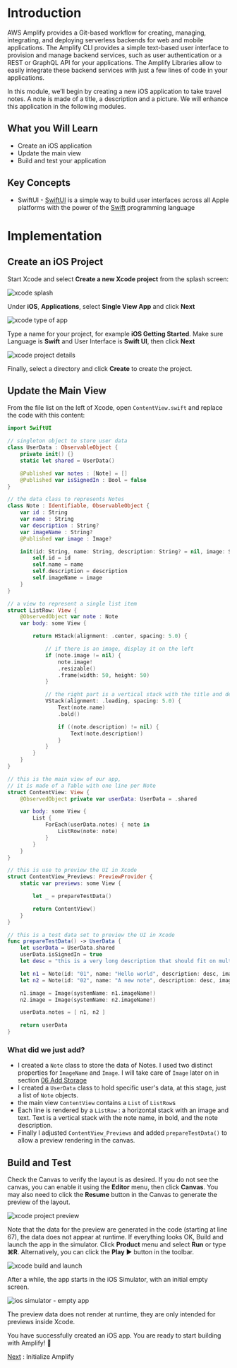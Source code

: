 # Introduction

AWS Amplify provides a Git-based workflow for creating, managing, integrating, and deploying serverless backends for web and mobile applications. The Amplify CLI provides a simple text-based user interface to provision and manage backend services, such as user authentication or a REST or GraphQL API for your applications. The Amplify Libraries allow to easily integrate these backend services with just a few lines of code in your applications.

In this module, we’ll begin by creating a new iOS application to take travel notes. A note is made of a title, a description and a picture. We will enhance this application in the following modules.

## What you Will Learn

- Create an iOS application
- Update the main view
- Build and test your application

## Key Concepts

- SwiftUI - [SwiftUI](https://developer.apple.com/xcode/swiftui/) is a simple way to build user interfaces across all Apple platforms with the power of the [Swift](https://swift.org/) programming language

# Implementation

## Create an iOS Project

Start Xcode and select **Create a new Xcode project** from the splash screen:

![xcode splash](img/02_10.png)

Under **iOS**, **Applications**, select **Single View App** and click **Next**

![xcode type of app](img/02_20.png)

Type a name for your project, for example **iOS Getting Started**.  Make sure Language is **Swift** and User Interface is **Swift UI**, then click **Next**

![xcode project details](img/02_30.png)

Finally, select a directory and click **Create** to create the project.

## Update the Main View

From the file list on the left of Xcode, open `ContentView.swift` and replace the code with this content:

```swift
import SwiftUI

// singleton object to store user data
class UserData : ObservableObject {
    private init() {}
    static let shared = UserData()

    @Published var notes : [Note] = []
    @Published var isSignedIn : Bool = false
}

// the data class to represents Notes
class Note : Identifiable, ObservableObject {
    var id : String
    var name : String
    var description : String?
    var imageName : String?
    @Published var image : Image?

    init(id: String, name: String, description: String? = nil, image: String? = nil ) {
        self.id = id
        self.name = name
        self.description = description
        self.imageName = image
    }
}

// a view to represent a single list item
struct ListRow: View {
    @ObservedObject var note : Note
    var body: some View {

        return HStack(alignment: .center, spacing: 5.0) {

            // if there is an image, display it on the left
            if (note.image != nil) {
                note.image!
                .resizable()
                .frame(width: 50, height: 50)
            }

            // the right part is a vertical stack with the title and description
            VStack(alignment: .leading, spacing: 5.0) {
                Text(note.name)
                .bold()

                if ((note.description) != nil) {
                    Text(note.description!)
                }
            }
        }
    }
}

// this is the main view of our app, 
// it is made of a Table with one line per Note
struct ContentView: View {
    @ObservedObject private var userData: UserData = .shared

    var body: some View {
        List {
            ForEach(userData.notes) { note in
                ListRow(note: note)
            }
        }
    }
}

// this is use to preview the UI in Xcode
struct ContentView_Previews: PreviewProvider {
    static var previews: some View {

        let _ = prepareTestData()

        return ContentView()
    }
}

// this is a test data set to preview the UI in Xcode
func prepareTestData() -> UserData {
    let userData = UserData.shared
    userData.isSignedIn = true
    let desc = "this is a very long description that should fit on multiiple lines.\nit even has a line break\nor two."

    let n1 = Note(id: "01", name: "Hello world", description: desc, image: "mic")
    let n2 = Note(id: "02", name: "A new note", description: desc, image: "phone")

    n1.image = Image(systemName: n1.imageName!)
    n2.image = Image(systemName: n2.imageName!)

    userData.notes = [ n1, n2 ]

    return userData
}

```

### What did we just add?

- I created a `Note` class to store the data of Notes. I used two distinct properties for `ImageName` and `Image`. I will take care of `Image` later on in section [06 Add Storage](o6_add_storage.md)
- I created a `UserData` class to hold specific user's data, at this stage, just a list of `Note` objects.
- the main view `ContentView` contains a `List` of `ListRow`s
- Each line is rendered by a `ListRow` : a horizontal stack with an image and text.  Text is a vertical stack with the note name, in bold, and the note description.
- Finally I adjusted `ContentView_Previews` and added `prepareTestData()` to allow a preview rendering in the canvas.

## Build and Test

Check the Canvas to verify the layout is as desired.  If you do not see the canvas, you can enable it using the **Editor** menu, then click **Canvas**. You may also need to click the **Resume** button in the Canvas to generate the preview of the layout.

![xcode project preview](img/02_40.png)

Note that the data for the preview are generated in the code (starting at line 67), the data does not appear at runtime. If everything looks OK, Build and launch the app in the simulator. Click **Product** menu and select **Run** or type **&#8984;R**. Alternatively, you can click the **Play** ▶️  button in the toolbar.

![xcode build and launch](img/02_50.png)

After a while, the app starts in the iOS Simulator, with an initial empty screen.

![ios simulator - empty app](img/02_60.png)

The preview data does not render at runtime, they are only intended for previews inside Xcode.

You have successfully created an iOS app. You are ready to start building with Amplify! 🎉

[Next](/03_initialize_amplify.md) : Initialize Amplify